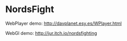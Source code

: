 # NordsFight
WebPlayer demo: http://davplanet.esy.es/WPlayer.html

WebGl demo: http://jur.itch.io/nordsfighting
